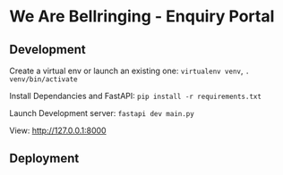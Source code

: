 # We Are Bellringing - Enquiry Portal

## Development

Create a virtual env or launch an existing one: `virtualenv venv`, `. venv/bin/activate`

Install Dependancies and FastAPI: `pip install -r requirements.txt`

Launch Development server: `fastapi dev main.py`

View: http://127.0.0.1:8000

## Deployment